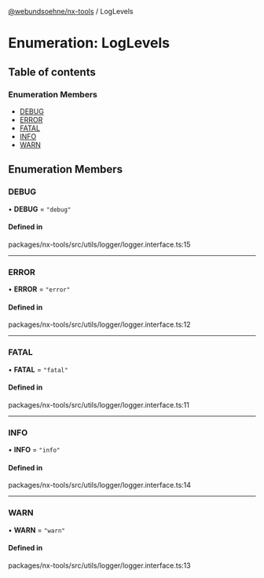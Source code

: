 [@webundsoehne/nx-tools](../README.md) / LogLevels

# Enumeration: LogLevels

## Table of contents

### Enumeration Members

- [DEBUG](LogLevels.md#debug)
- [ERROR](LogLevels.md#error)
- [FATAL](LogLevels.md#fatal)
- [INFO](LogLevels.md#info)
- [WARN](LogLevels.md#warn)

## Enumeration Members

### DEBUG

• **DEBUG** = ``"debug"``

#### Defined in

packages/nx-tools/src/utils/logger/logger.interface.ts:15

___

### ERROR

• **ERROR** = ``"error"``

#### Defined in

packages/nx-tools/src/utils/logger/logger.interface.ts:12

___

### FATAL

• **FATAL** = ``"fatal"``

#### Defined in

packages/nx-tools/src/utils/logger/logger.interface.ts:11

___

### INFO

• **INFO** = ``"info"``

#### Defined in

packages/nx-tools/src/utils/logger/logger.interface.ts:14

___

### WARN

• **WARN** = ``"warn"``

#### Defined in

packages/nx-tools/src/utils/logger/logger.interface.ts:13
